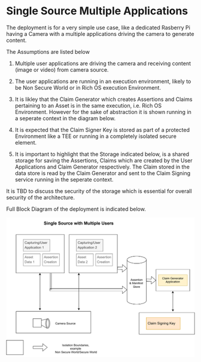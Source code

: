 # Single Source Multiple Applications

The deployment is for a very simple use case, like a dedicated Rasberry Pi having a Camera with a multiple applications driving the camera to generate content. 

The Assumptions are listed below

1. Multiple user applications are driving the camera and receiving content (image or video) from camera source.

2. The user applications are running in an execution environment, likely to be Non Secure World or in Rich OS execution Environment.

3. It is likley that the Claim Generator which creates Assertions and Claims pertaining to an Asset is in the same execution, i.e. Rich OS Environment. However for the sake of abstraction it is shown running in a seperate context in the diagram below.

4. It is expected that the Claim Signer Key is stored as part of a protected Environment like a TEE or running in a completely 
isolated secure element.

5. It is important to highlight that the Storage indicated below, is a shared storage for saving the Assertions, Claims which are created by the User Applications and Claim Generator respectively.
The Claim stored in the data store is read by the Claim Generator and sent to the Claim Signing service running in the seperate context.

It is TBD to discuss the security of the storage which is essential for overall security of the architecture.

Full Block Diagram of the deployment is indicated below.

![Single Source Multiple Applications](images/MultiUserSingleSource.svg)
